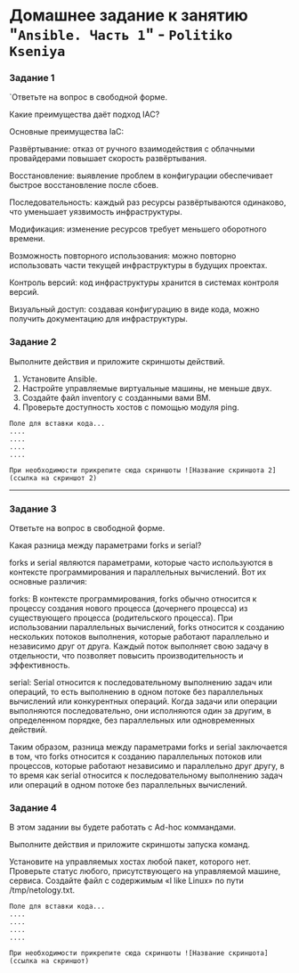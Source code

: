 # Домашнее задание к занятию "`Ansible. Часть 1`" - `Politiko Kseniya`

### Задание 1

`Ответьте на вопрос в свободной форме.

Какие преимущества даёт подход IAC?

Основные преимущества IaC:

Развёртывание: отказ от ручного взаимодействия с облачными провайдерами повышает скорость развёртывания.

Восстановление: выявление проблем в конфигурации обеспечивает быстрое восстановление после сбоев.

Последовательность: каждый раз ресурсы развёртываются одинаково, что уменьшает уязвимость инфраструктуры.

Модификация: изменение ресурсов требует меньшего оборотного времени.

Возможность повторного использования: можно повторно использовать части текущей инфраструктуры в будущих проектах.

Контроль версий: код инфраструктуры хранится в системах контроля версий.

Визуальный доступ: создавая конфигурацию в виде кода, можно получить документацию для инфраструктуры.




### Задание 2

Выполните действия и приложите скриншоты действий.

1. Установите Ansible.
2. Настройте управляемые виртуальные машины, не меньше двух.
3. Создайте файл inventory с созданными вами ВМ.
4. Проверьте доступность хостов с помощью модуля ping.

```
Поле для вставки кода...
....
....
....
....
```

`При необходимости прикрепитe сюда скриншоты
![Название скриншота 2](ссылка на скриншот 2)`


---

### Задание 3

Ответьте на вопрос в свободной форме.

Какая разница между параметрами forks и serial?

forks и serial являются параметрами, которые часто используются в контексте программирования и параллельных вычислений. Вот их основные различия:

forks: В контексте программирования, forks обычно относится к процессу создания нового процесса (дочернего процесса) из существующего процесса (родительского процесса). При использовании параллельных вычислений, forks относится к созданию нескольких потоков выполнения, которые работают параллельно и независимо друг от друга. Каждый поток выполняет свою задачу в отдельности, что позволяет повысить производительность и эффективность.

serial: Serial относится к последовательному выполнению задач или операций, то есть выполнению в одном потоке без параллельных вычислений или конкурентных операций. Когда задачи или операции выполняются последовательно, они исполняются один за другим, в определенном порядке, без параллельных или одновременных действий.

Таким образом, разница между параметрами forks и serial заключается в том, что forks относится к созданию параллельных потоков или процессов, которые работают независимо и параллельно друг другу, в то время как serial относится к последовательному выполнению задач или операций в одном потоке без параллельных вычислений.

### Задание 4

В этом задании вы будете работать с Ad-hoc коммандами.

Выполните действия и приложите скриншоты запуска команд.

Установите на управляемых хостах любой пакет, которого нет.
Проверьте статус любого, присутствующего на управляемой машине, сервиса.
Создайте файл с содержимым «I like Linux» по пути /tmp/netology.txt.

```
Поле для вставки кода...
....
....
....
....
```

`При необходимости прикрепитe сюда скриншоты
![Название скриншота](ссылка на скриншот)`
